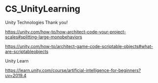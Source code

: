 # CS_UnityLearning
Unity Technologies Thank you!

https://unity.com/how-to/how-architect-code-your-project-scales#splitting-large-monobehaviors

https://unity.com/how-to/architect-game-code-scriptable-objects#what-are-scriptableobjects

Unity Learn

https://learn.unity.com/course/artificial-intelligence-for-beginners?uv=2019.4